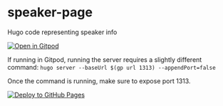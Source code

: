 # speaker-page
Hugo code representing speaker info

[![Open in Gitpod](https://gitpod.io/button/open-in-gitpod.svg)](https://gitpod.io/#https://github.com/zo0o0ot/speaker-page/)

If running in Gitpod, running the server requires a slightly different command: `hugo server --baseUrl $(gp url 1313) --appendPort=false`

Once the command is running, make sure to expose port 1313.

[![Deploy to GitHub Pages](https://github.com/zo0o0ot/speaker-page/actions/workflows/push.yml/badge.svg)](https://github.com/zo0o0ot/speaker-page/actions/workflows/push.yml)